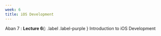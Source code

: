 ```yaml
---
week: 6
title: iOS Development
---
```


Aban 7
: **Lecture 6**{: .label .label-purple } Introduction to iOS Development